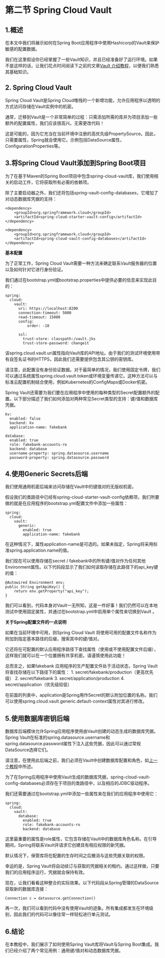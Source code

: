 # 第二节 Spring Cloud Vault

## 1.概述
在本文中我们将展示如何在Spring Boot应用程序中使用Hashicorp的Vault来保护敏感的配置数据。

我们在这里假设你已经掌握了一些Vault知识，并且已经准备好了运行环境。如果不是这样的话，让我们花点时间阅读下之前的文章[Vault 介绍教程](https://blog.csdn.net/peterwanghao/article/details/83181932)，以便我们熟悉其基础知识。

## 2. Spring Cloud Vault
Spring Cloud Vault是Spring Cloud堆栈的一个新增功能，允许应用程序以透明的方式访问存储在Vault实例中的机密。

通常，迁移到Vault是一个非常简单的过程：只需添加所需的库并为项目添加一些额外的配置属性，我们应该很高兴。无需更改代码！

这是可能的，因为它充当在当前环境中注册的高优先级PropertySource。因此，只需要属性，Spring就会使用它。示例包括DataSource属性，ConfigurationProperties等。

## 3.将Spring Cloud Vault添加到Spring Boot项目
为了在基于Maven的Spring Boot项目中包含spring-cloud-vault库，我们使用相关的启动工件，它将获取所有必需的依赖项。

除了主要启动器之外，我们还将包括spring-vault-config-databases，它增加了对动态数据库凭据的支持：
```
<dependency>
	<groupId>org.springframework.cloud</groupId>
	<artifactId>spring-cloud-starter-vault-config</artifactId>
</dependency>

<dependency>
	<groupId>org.springframework.cloud</groupId>
	<artifactId>spring-cloud-vault-config-databases</artifactId>
</dependency>
```

**基本配置**

为了正常工作，Spring Cloud Vault需要一种方法来确定联系Vault服务器的位置以及如何针对它进行身份验证。

我们通过在bootstrap.yml或bootstrap.properties中提供必要的信息来实现此目的：
```
spring:
  cloud:
    vault:
      uri: https://localhost:8200
      connection-timeout: 5000
      read-timeout: 15000
      config:
          order: -10
          
      ssl:
        trust-store: classpath:/vault.jks
        trust-store-password: changeit
```
该spring.cloud.vault.uri属性指向Vault库的API地址。由于我们的测试环境使用带有自签名证书的HTTPS，因此我们还需要提供包含其公钥的密钥库。

请注意，此配置没有身份验证数据。对于最简单的情况，我们使用固定令牌，我们可以通过系统属性spring.cloud.vault.token或环境变量传递它。这种方法可以与标准云配置机制结合使用，例如Kubernetes的ConfigMaps或Docker机密。

Spring Vault还需要为我们要在应用程序中使用的每种类型的Secret配置额外的配置。以下部分描述了我们如何添加对两种常见Secret类型的支持：键/值和数据库凭据。
```
kv:
  enabled: false
  backend: kv
  application-name: fakebank
  
database:
  enabled: true
  role: fakebank-accounts-ro
  backend: database
  username-property: spring.datasource.username
  password-property: spring.datasource.password
```
## 4.使用Generic Secrets后端
我们使用通用机密后端来访问存储在Vault中的键值对的无版权机密。

假设我们的类路径中已经有spring-cloud-starter-vault-config依赖项，我们所要做的就是在应用程序的bootstrap.yml配置文件中添加一些属性：
```
spring:
  cloud:
    vault:
      generic:
        enabled: true
        application-name: fakebank
```
在这种情况下，属性application-name是可选的。如果未指定，Spring将采用标准spring.application.name的值。

我们现在可以使用存储在secret / fakebank中的所有键/值对作为任何其他Environment属性。以下代码段显示了我们如何读取存储在此路径下的api_key键的值：
```
@Autowired Environment env;
public String getApiKey() {
    return env.getProperty("api_key");
}
```
我们可以看到，代码本身对Vault一无所知，这是一件好事！我们仍然可以在本地测试中使用固定属性，并通过在bootstrap.yml中启用单个属性来切换到Vault 。

**关于Spring配置文件的一点说明**

如果在当前环境中可用，则Spring Cloud Vault 将使用可用的配置文件名称作为附加到指定基本路径的后缀，搜索其中的键/值对。

它还将在可配置的默认应用程序路径下查找属性（使用或不使用配置文件后缀），这样我们就可以在一个位置拥有共享机密。请谨慎使用此功能！

总而言之，如果fakebank 应用程序的生产配置文件处于活动状态，Spring Vault将查找存储在以下路径下的属性：
    1. secret/fakebank/production（更高优先级）
    2. secret/fakebank
    3. secret/application/production
    4. secret/application（优先级较低）

在前面的列表中，application是Spring用作Secret的默认附加位置的名称。我们可以使用spring.cloud.vault.generic.default-context属性对其进行修改。

## 5.使用数据库密钥后端
数据库后端模块允许Spring应用程序使用由Vault创建的动态生成的数据库凭据。Spring Vault在标准的spring.datasource.username和spring.datasource.password属性下注入这些凭据，因此可以通过常规DataSource选择它们。

请注意，在使用此后端之前，我们必须在Vault中创建数据库配置和角色，如[上一个教程](https://blog.csdn.net/peterwanghao/article/details/83181932)中所述。

为了在Spring应用程序中使用Vault生成的数据库凭据，spring-cloud-vault-config-databases必须存在于项目的类路径中，以及相应的JDBC驱动程序。

我们还需要通过在bootstrap.yml中添加一些属性来在我们的应用程序中使用它：
```
spring:
  cloud:
    vault:
      database:
        enabled: true
        role: fakebank-accounts-ro
        backend: database
```
这里最重要的属性是role属性，它包含存储在Vault中的数据库角色名称。在引导期间，Spring将联系Vault并请求它创建具有相应权限的新凭据。

默认情况下，保管库将在配置的生存时间之后撤消与这些凭据关联的权限。

幸运的是，Spring Vault将自动续订与获取的凭据相关的租约。通过这样做，只要我们的应用程序运行，凭据就会保持有效。

现在，让我们看看这种整合的实际效果。以下代码段从Spring管理的DataSource获取新的数据库连接：
```
Connection c = datasource.getConnection()
```


再一次，我们可以看到代码中没有使用Vault的迹象。所有集成都发生在环境级别，因此我们的代码可以像往常一样轻松进行单元测试。

## 6.结论
在本教程中，我们展示了如何使用Spring Vault库将Vault与Spring Boot集成。我们已经介绍了两个常见用例：通用键/值对和动态数据库凭据。

